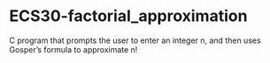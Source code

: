 # ECS30-factorial_approximation
C program that prompts the user to enter an integer n, and then uses Gosper’s formula to approximate  n!
